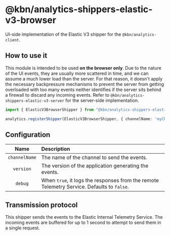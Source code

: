 # @kbn/analytics-shippers-elastic-v3-browser

UI-side implementation of the Elastic V3 shipper for the `@kbn/analytics-client`.

## How to use it

This module is intended to be used **on the browser only**. Due to the nature of the UI events, they are usually more scattered in time, and we can assume a much lower load than the server. For that reason, it doesn't apply the necessary backpressure mechanisms to prevent the server from getting overloaded with too many events neither identifies if the server sits behind a firewall to discard any incoming events. Refer to `@kbn/analytics-shippers-elastic-v3-server` for the server-side implementation.

```typescript
import { ElasticV3BrowserShipper } from "@kbn/analytics-shippers-elastic-v3-browser";

analytics.registerShipper(ElasticV3BrowserShipper, { channelName: 'myChannel', version: '1.0.0' });
```

## Configuration

|     Name      | Description                                                                                | 
|:-------------:|:-------------------------------------------------------------------------------------------| 
| `channelName` | The name of the channel to send the events.                                                |
|   `version`   | The version of the application generating the events.                                      |
|    `debug`    | When `true`, it logs the responses from the remote Telemetry Service. Defaults to `false`. |

## Transmission protocol

This shipper sends the events to the Elastic Internal Telemetry Service. The incoming events are buffered for up to 1 second to attempt to send them in a single request.
